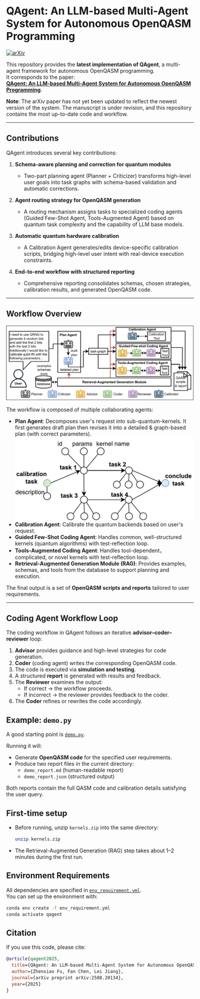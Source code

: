 # QAgent: An LLM-based Multi-Agent System for Autonomous OpenQASM Programming

[![arXiv](https://img.shields.io/badge/arXiv-2508.20134-b31b1b.svg)](https://arxiv.org/abs/2508.20134)

This repository provides the **latest implementation of QAgent**, a multi-agent framework for autonomous OpenQASM programming.  
It corresponds to the paper:  
**[QAgent: An LLM-based Multi-Agent System for Autonomous OpenQASM Programming](https://arxiv.org/abs/2508.20134)**.  

**Note**: The arXiv paper has not yet been updated to reflect the newest version of the system. The manuscript is under revision, and this repository contains the most up-to-date code and workflow.  

---

## Contributions
QAgent introduces several key contributions:  

1. **Schema-aware planning and correction for quantum modules**  
   - Two-part planning agent (Planner + Criticizer) transforms high-level user goals into task graphs with schema-based validation and automatic corrections.  

2. **Agent routing strategy for OpenQASM generation**  
   - A routing mechanism assigns tasks to specialized coding agents (Guided Few-Shot Agent, Tools-Augmented Agent) based on quantum task complexity and the capability of LLM base models.  

3. **Automatic quantum hardware calibration**  
   - A Calibration Agent generates/edits device-specific calibration scripts, bridging high-level user intent with real-device execution constraints.  

4. **End-to-end workflow with structured reporting**  
   - Comprehensive reporting consolidates schemas, chosen strategies, calibration results, and generated OpenQASM code.  

---

## Workflow Overview
![Workflow Diagram](./figures/flow.png)

The workflow is composed of multiple collaborating agents:  

- **Plan Agent**: Decomposes user's request into sub-quantum-kernels. It first generates draft plan then revises it into a detailed & graph-based plan (with correct parameters).
  ![Workflow Diagram](./figures/task_graph.png)
- **Calibration Agent**: Calibrate the quantum backends based on user's request.  
- **Guided Few-Shot Coding Agent**: Handles common, well-structured kernels (quantum algorithms) with test-reflection loop.  
- **Tools-Augmented Coding Agent**: Handles tool-dependent，complicated, or novel kernels with test-reflection loop.  
- **Retrieval-Augmented Generation Module (RAG)**: Provides examples, schemas, and tools from the database to support planning and execution.  

The final output is a set of **OpenQASM scripts and reports** tailored to user requirements.  

---

## Coding Agent Workflow Loop
The coding workflow in QAgent follows an iterative **advisor–coder–reviewer** loop:

1. **Advisor** provides guidance and high-level strategies for code generation.  
2. **Coder** (coding agent) writes the corresponding OpenQASM code.  
3. The code is executed via **simulation and testing**.  
4. A structured **report** is generated with results and feedback.  
5. The **Reviewer** examines the output:  
   - If correct → the workflow proceeds.  
   - If incorrect → the reviewer provides feedback to the coder.  
6. The **Coder** refines or rewrites the code accordingly.  

## Example: `demo.py`
A good starting point is [`demo.py`](./demo.py).  

Running it will:  
- Generate **OpenQASM code** for the specified user requirements.  
- Produce two report files in the current directory:  
  - `demo_report.md` (human-readable report)  
  - `demo_report.json` (structured output)  

Both reports contain the full QASM code and calibration details satisfying the user query.  

## First-time setup
- Before running, unzip `kernels.zip` into the same directory:  
  ```bash
  unzip kernels.zip

- The Retrieval-Augmented Generation (RAG) step takes about 1–2 minutes during the first run.

## Environment Requirements
All dependencies are specified in [`env_requirement.yml`](./env_requirement.yml).  
You can set up the environment with:  

```bash
conda env create -f env_requirement.yml
conda activate qagent
```
## Citation
If you use this code, please cite:  

```bibtex
@article{qagent2025,
  title={QAgent: An LLM-based Multi-Agent System for Autonomous OpenQASM programming},
  author={Zhenxiao Fu, Fan Chen, Lei Jiang},
  journal={arXiv preprint arXiv:2508.20134},
  year={2025}
}
```
